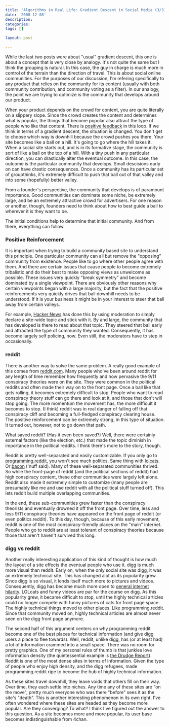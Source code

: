 ```yaml
---
title: "Algorithms in Real Life: Gradient Descent in Social Media (3/3)"
date: '2008-12-08'
description:
categories:
tags: []

layout: post

---
```

While the last two posts were about "usual" gradient descent, this one is about a concept that is very close by analogy. It's not quite the same but I think the grouping is natural. In this case, the guy in charge is much more in control of the terrain than the direction of travel. This is about social online communities. For the purposes of our discussion, I'm refering specifically to any product that relies on the community for its content (usually with both community contribution, and community voting as a filter). In our analogy, the point we are trying to optimize is the community that develops around our product.

When your product depends on the crowd for content, you are quite literally on a slippery slope. Since the crowd creates the content and determines what is popular, the things that become popular also attract the type of people who like that content. There is <a href="http://en.wikipedia.org/wiki/Positive_feedback">positive feedback</a> in this loop. If we think in terms of a gradient descent, the situation is changed. You don't get to choose which way is downhill because the crowd pushes you there. Your site becomes like a ball on a hill. It's going to go where the hill takes it. When a social site starts out, and is in its formative stage, the community is sort of like a ball on the top of a hill. With a tiny push in any particular direction, you can drastically alter the eventual outcome. In this case, the outcome is the particular community that develops. Small descisions early on can have drastic consequences. Once a community has its particular set of groupthinks, it's extremely difficult to push that ball out of that valley and into some (hopefully) better valley.

From a founder's perspective, the community that develops is of paramount importance. Good communities can dominate some niche, be extremely large, and be an extremely attractive crowd for advertisers. For one reason or another, though, founders need to think about how to best guide a ball to wherever it is they want to be.

The initial conditions help to determine that initial community. And from there, everything can follow.
<h3>Positive Reinforcement</h3>
It is important when trying to build a community based site to understand this principle. One particular community can all but remove the "opposing" community from existence. People like to go where other people agree with them. And there are certain issues that cause people to become extremely tribalistic and do their best to make opposing views as unwelcome as possible. These issues very quickly "break symmetry" and become dominated by a single viewpoint. There are obviously other reasons why certain viewpoints began with a large majority, but the fact that the positive reinforcements very quickly drives that ball downhill needs to be understood. If it is your business it might be in your interest to steer that ball away from certain valleys.

For example, <a href="http://news.ycombinator.com/">Hacker News</a> has done this by using moderation to simply declare a site-wide topic and stick with it. By and large, the community that has developed is there to read about that topic. They steered that ball early and attracted the type of community they wanted. Consequently, it has become largely self policing, now. Even still, the moderators have to step in occasionally.
<h3>reddit</h3>
There is another way to solve the same problem. A really good example of this comes from <a href="http://www.reddit.com/">reddit.com</a>. Many people who've been around reddit for any length of time remember how frequently and how pervasive the 9/11 conspiracy theories were on the site. They were common in the political reddits and often made their way on to the front page. Once a ball like that gets rolling, it becomes extremely difficult to stop. People who want to read conspiracy theory stuff can go there and look at it, and those that don't will stop going. The more momentum the movement has, the more difficult it becomes to stop. (I think) reddit was in real danger of falling off that conspiracy cliff and becoming a full-fledged conspiracy clearing house. The positive reinforcement can be extremely strong, in this type of situation. It turned out, however, not to go down that path.

What saved reddit? (Has it even been saved?) Well, there were certainly external factors (like the election, etc.) that made the topic diminish in importance in the political reddits. I think there's more to the story, though.

Reddit is pretty well-separated and easily customizable. If you only go to <a href="http://www.reddit.com/r/programming/">programming.reddit</a>, you won't see much politics. Same thing with <a href="http://www.reddit.com/r/lolcats/">lolcats</a>. Or <a href="http://www.reddit.com/r/Bacon/">bacon</a> ('nuff said). Many of these well-separated communities thrived. So while the front-page of reddit (and the political sections of reddit) had high conspiracy content, these other communities were largely left alone. Reddit also made it extremely simple to customize (many people are presumably like me and use reddit with all the political stuff turned off). This lets reddit build multiple overlapping communities.

In the end, these sub-communities grew faster than the conspiracy theorists and eventually drowned it off the front page. Over time, less and less 9/11 conspiracy theories have appeared on the front page of reddit (or even politics.reddit). To this day, though, because of this early movement, reddit is one of the most conspiracy-friendly places on the "main" internet. People who go to reddit are at least tolerant of conspiracy theories because those that aren't haven't survived this long.
<h3>digg vs reddit</h3>
Another really interesting application of this kind of thought is how much the layout of a site effects the eventual people who use it. digg is much more visual than reddit. Early on, when the only social site was digg, it was an extremely technical site. This has changed alot as its popularity grew. Since digg is so visual, it lends itself much more to pictures and videos. Consequently, digg has become much more open to <a href="http://www.youtube.com/watch?v=oHg5SJYRHA0">general internet hilarity</a>. LOLcats and funny videos are par for the course on digg. As this popularity grew, it became difficult to stop, until the highly technical articles could no longer compete with funny pictures of cats for front page space. The highly technical things moved to other places. Like programming.reddit. Since that community moved on, highly technical articles are almost never seen on the digg front page anymore.

The second half of this argument centers on why programming reddit become one of the best places for technical information (and give digg users a place to flee towards). Well, reddit, unlike digg, has (or at least had) a lot of information crammed into a small space. There was no room for pretty graphics. One of my personal rules of thumb is that junkies love information density (the quintessential example is <a href="http://drudgereport.com/">the Drudge Report</a>). Reddit is one of the most dense sites in terms of information. Given the type of people who enjoy high density, and the digg refugees, made programming.reddit ripe to become the hub of highly technical information.

As these sites travel downhill, they leave voids that others fill on their way. Over time, they each settle into niches. Any time any of these sites are "on the move", pretty much everyone who was there "before" sees it as the site's "death". This is another interesting phenomenon in its own right. I've often wondered where these sites are headed as they become more popular. Are they converging? To what? I think I've figured out the answer to this question. As a site becomes more and more popular, its user base becomes indistinguishable from 4chan.
